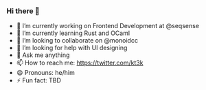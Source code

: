 ### Hi there 👋

- 🔭 I’m currently working on Frontend Development at @seqsense
- 🌱 I’m currently learning Rust and OCaml
- 👯 I’m looking to collaborate on @monoidcc
- 🤔 I’m looking for help with UI designing
- 💬 Ask me anything
- 📫 How to reach me: https://twitter.com/kt3k
- 😄 Pronouns: he/him
- ⚡ Fun fact: TBD
